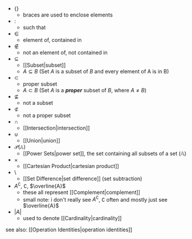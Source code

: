 - $\{\}$ 
	- braces are used to enclose elements
- $:$ 
	- such that
- $\in$
	- element of, contained in
- $\notin$
	- not an element of, not contained in
- $\subseteq$
	- [[Subset|subset]]
	- $A\subseteq B$ (Set $A$ is a subset of $B$ and every element of A is in B)
- $\subset$ 
	- proper subset
	- $A\subset B$ (Set $A$ is a ***proper*** subset of $B$, where $A \neq B$)
- $\nsubseteq$
	- not a subset
- $\not\subset$
	- not a proper subset
- $\cap$
	- [[Intersection|intersection]]
- $\cup$
	- [[Union|union]]
- $\mathcal{P}(\mathbb{A})$
	- [[Power Sets|power set]], the set containing all subsets of a set ($\mathbb{A}$)
- $\times$
	- [[Cartesian Product|cartesian product]]
- $\setminus$
	- [[Set Difference|set difference]] (set subtraction)
- $A^\complement$, $\complement$, $\overline{A}$
	- these all represent [[Complement|complement]]
	- small note: i don't really see $A^\complement$, $\complement$ often and mostly just see $\overline{A}$
- $|A|$
	- used to denote [[Cardinality|cardinality]] 

see also: [[Operation Identities|operation identities]]
